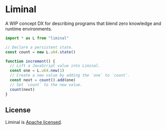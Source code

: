 # Liminal

A WIP concept DX for describing programs that blend zero knowledge and runtime environments.

```ts
import * as L from "liminal"

// Declare a persistent state.
const count = new L.u64.state()

function increment() {
  // Lift a JavaScript value into Liminal.
  const one = L.u64.new(1)
  // Create a new value by adding the `one` to `count`.
  const next = count().add(one)
  // Set `count` to the new value.
  count(next)
}
```

<!--

## Code of Conduct

Everyone interacting in this repo is expected to follow the [code of conduct](CODE_OF_CONDUCT.md).

## Contributing

Contributions are welcome and appreciated! Check out the [contributing guide](CONTRIBUTING.md)
before you dive in.

-->

## License

Liminal is [Apache licensed](LICENSE).

